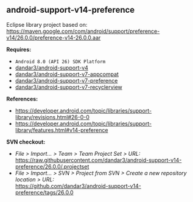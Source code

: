 ## android-support-v14-preference

Eclipse library project based on:<br/>
https://maven.google.com/com/android/support/preference-v14/26.0.0/preference-v14-26.0.0.aar

**Requires:**
- `Android 8.0 (API 26) SDK Platform`
- [dandar3/android-support-v4](https://github.com/dandar3/android-support-v4/tree/26.0.0)
- [dandar3/android-support-v7-appcompat](https://github.com/dandar3/android-support-v7-appcompat/tree/26.0.0)
- [dandar3/android-support-v7-preference](https://github.com/dandar3/android-support-v7-preference/tree/26.0.0)
- [dandar3/android-support-v7-recyclerview](https://github.com/dandar3/android-support-v7-recyclerview/tree/26.0.0)

**References:**
- https://developer.android.com/topic/libraries/support-library/revisions.html#26-0-0
- https://developer.android.com/topic/libraries/support-library/features.html#v14-preference

**SVN checkout:**
- _File > Import... > Team > Team Project Set > URL:_<br/>
  https://raw.githubusercontent.com/dandar3/android-support-v14-preference/26.0.0/.projectset
- _File > Import... > SVN > Project from SVN > Create a new repository location > URL:_<br/>
  https://github.com/dandar3/android-support-v14-preference/tags/26.0.0
